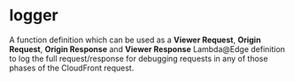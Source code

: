 # logger
A function definition which can be used as a **Viewer Request**, **Origin Request**, **Origin Response** and **Viewer Response** Lambda@Edge definition to log the full request/response for debugging requests in any of those phases of the CloudFront request.
